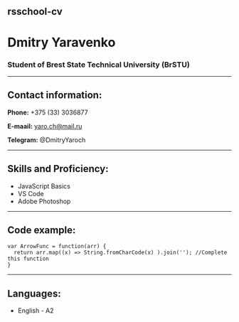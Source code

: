 ## **rsschool-cv**

# **Dmitry Yaravenko**

### **Student of Brest State Technical University (BrSTU)**

---

## **Contact information:**

**Phone:** +375 (33) 3036877

**E-maail:** yaro.ch@mail.ru

**Telegram:** @DmitryYaroch

---

## **Skills and Proficiency:**

- JavaScript Basics
- VS Code
- Adobe Photoshop

---

## **Code example:**

```
var ArrowFunc = function(arr) {
  return arr.map((x) => String.fromCharCode(x) ).join(''); //Complete this function
}
```

---

## **Languages:**

- English - A2
